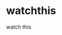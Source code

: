watchthis
=========

watch this



















































































































































































